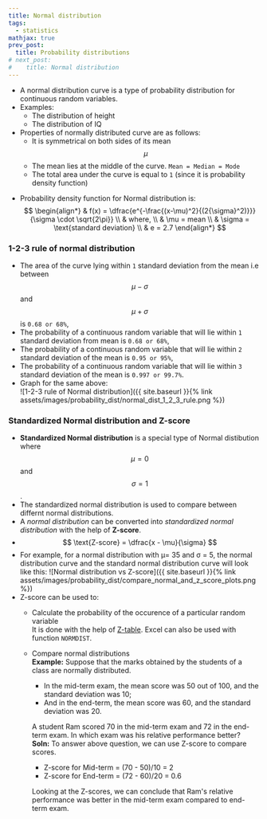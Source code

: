 ```yaml
---
title: Normal distribution
tags:
  - statistics
mathjax: true
prev_post: 
  title: Probability distributions
# next_post: 
#    title: Normal distribution
---
```


+ A normal distribution curve is a type of probability distribution for continuous random variables.
+ Examples:
  + The distribution of height
  + The distribution of IQ
+ Properties of normally distributed curve are as follows:
  + It is symmetrical on both sides of its mean $$ \mu $$
  + The mean lies at the middle of the curve. `Mean = Median = Mode`
  + The total area under the curve is equal to `1` (since it is probability density function)
  
<!--more-->

+ Probability density function for Normal distribution is:  
  $$
  \begin{align*}
  & f(x) = \dfrac{e^{-\frac{(x-\mu)^2}{(2{\sigma}^2)}}}{\sigma \cdot \sqrt{2\pi}} \\
  & where, \\
  & \mu = mean \\
  & \sigma = \text{standard deviation} \\
  & e = 2.7
  \end{align*}
  $$

### 1-2-3 rule of normal distribution

+ The area of the curve lying within `1` standard deviation from the mean i.e between $$ \mu - \sigma $$ and $$ \mu + \sigma $$ is `0.68 or 68%`,
+ The probability of a continuous random variable that will lie within `1` standard deviation from mean is `0.68 or 68%`,
+ The probability of a continuous random variable that will lie within `2` standard deviation of the mean is `0.95 or 95%`,
+ The probability of a continuous random variable that will lie within `3` standard deviation of the mean is `0.997 or 99.7%`.
+ Graph for the same above:  
  ![1-2-3 rule of Normal distribution]({{ site.baseurl }}{% link assets/images/probability_dist/normal_dist_1_2_3_rule.png %})

### Standardized Normal distribution and Z-score

+ __Standardized Normal distribution__ is a special type of Normal distibution where $$ \mu = 0 $$ and $$ \sigma = 1 $$.
+ The standardized normal distribution is used to compare between differnt normal distributions.
+ A _normal distribution_ can be converted into _standardized normal distribution_ with the help of __Z-score__.
+ $$ \text{Z-score} = \dfrac{x - \mu}{\sigma} $$
+ For example, for a normal distribution with μ= 35 and σ = 5, the normal distribution curve and the standard normal distribution curve will look like this:
  ![Normal distribution vs Z-score]({{ site.baseurl }}{% link assets/images/probability_dist/compare_normal_and_z_score_plots.png %})
+ Z-score can be used to:
  + Calculate the probability of the occurence of a particular random variable  
    It is done with the help of [Z-table](http://www.youtube.com/watch?v=Oyjp6Ke8V9I&t=98s). Excel can also be used with function `NORMDIST`.
  + Compare normal distributions  
    __Example:__ Suppose that the marks obtained by the students of a class are normally distributed.
    + In the mid-term exam, the mean score was 50 out of 100, and the standard deviation was 10;
    + And in the end-term, the mean score was 60, and the standard deviation was 20.

    A student Ram scored 70 in the mid-term exam and 72 in the end-term exam. In which exam was his relative performance better?  
    __Soln:__ To answer above question, we can use Z-score to compare scores.
    + Z-score for Mid-term = (70 - 50)/10 = 2  
    + Z-score for End-term = (72 - 60)/20 = 0.6

    Looking at the Z-scores, we can conclude that Ram's relative performance was better in the mid-term exam compared to end-term exam.
